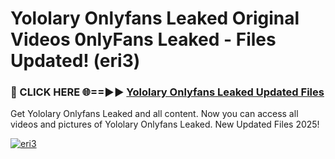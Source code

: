 # Yololary Onlyfans Leaked Original Videos 0nlyFans Leaked - Files Updated! (eri3)

<h3>🔴 CLICK HERE 🌐==►► <a href="https://tinyurl.com/x26r9saj" rel="nofollow">Yololary Onlyfans Leaked Updated Files</a></h3>

Get Yololary Onlyfans Leaked and all content. Now you can access all videos and pictures of Yololary Onlyfans Leaked. New Updated Files 2025!

[![eri3](https://i.imgur.com/LkgZPqh.gif)](https://tinyurl.com/x26r9saj)
